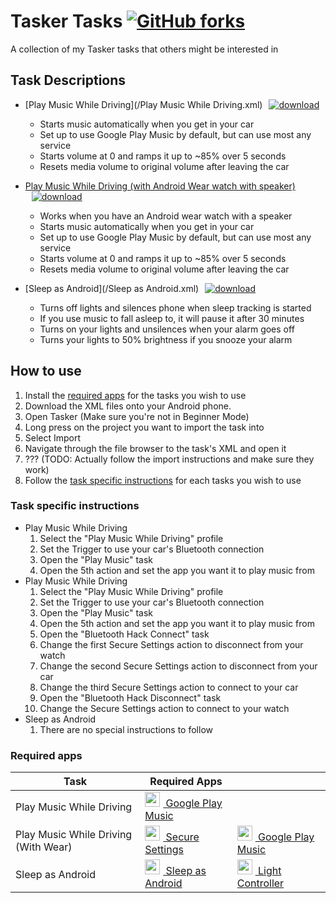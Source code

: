 # Tasker Tasks [![GitHub forks](https://img.shields.io/github/forks/dudeofawesome/tasker-tasks.svg?style=social&label=Fork&maxAge=2592000)](https://github.com/dudeofawesome/tasker-tasks#fork-destination-box)
A collection of my Tasker tasks that others might be interested in

## Task Descriptions

* [Play Music While Driving](/Play Music While Driving.xml)<a href="https://raw.githubusercontent.com/dudeofawesome/tasker-tasks/master/Play%20Music%20While%20Driving.xml" style="margin-left: 10px;" download>![download](https://img.shields.io/badge/download-%20-brightgreen.svg)</a>
    * Starts music automatically when you get in your car
    * Set up to use Google Play Music by default, but can use most any service
    * Starts volume at 0 and ramps it up to ~85% over 5 seconds
    * Resets media volume to original volume after leaving the car

* <a href="/Play Music While Driving (Android Wear).xml">Play Music While Driving (with Android Wear watch with speaker)</a><a href="https://raw.githubusercontent.com/dudeofawesome/tasker-tasks/master/Play%20Music%20While%20Driving%20(Android%20Wear).xml" style="margin-left: 10px;" download>![download](https://img.shields.io/badge/download-%20-brightgreen.svg)</a>
    * Works when you have an Android wear watch with a speaker
    * Starts music automatically when you get in your car
    * Set up to use Google Play Music by default, but can use most any service
    * Starts volume at 0 and ramps it up to ~85% over 5 seconds
    * Resets media volume to original volume after leaving the car

* [Sleep as Android](/Sleep as Android.xml)<a href="https://raw.githubusercontent.com/dudeofawesome/tasker-tasks/master/Sleep%20as%20Android.xml" style="margin-left: 10px;" download>![download](https://img.shields.io/badge/download-%20-brightgreen.svg)</a>
    * Turns off lights and silences phone when sleep tracking is started
    * If you use music to fall asleep to, it will pause it after 30 minutes
    * Turns on your lights and unsilences when your alarm goes off
    * Turns your lights to 50% brightness if you snooze your alarm

## How to use

1. Install the [required apps](#required-apps) for the tasks you wish to use
1. Download the XML files onto your Android phone.
1. Open Tasker (Make sure you're not in Beginner Mode)
1. Long press on the project you want to import the task into
1. Select Import
1. Navigate through the file browser to the task's XML and open it
1. ??? (TODO: Actually follow the import instructions and make sure they work)
1. Follow the [task specific instructions](#task-specific-instructions) for each tasks you wish to use

### Task specific instructions

* Play Music While Driving
    1. Select the "Play Music While Driving" profile
    1. Set the Trigger to use your car's Bluetooth connection
    1. Open the "Play Music" task
    1. Open the 5th action and set the app you want it to play music from
* Play Music While Driving
    1. Select the "Play Music While Driving" profile
    1. Set the Trigger to use your car's Bluetooth connection
    1. Open the "Play Music" task
    1. Open the 5th action and set the app you want it to play music from
    1. Open the "Bluetooth Hack Connect" task
    1. Change the first Secure Settings action to disconnect from your watch
    1. Change the second Secure Settings action to disconnect from your car
    1. Change the third Secure Settings action to connect to your car
    1. Open the "Bluetooth Hack Disconnect" task
    1. Change the Secure Settings action to connect to your watch
* Sleep as Android
    1. There are no special instructions to follow


### Required apps
| Task | Required Apps | |
|---|---|---|
| Play Music While Driving | [<img src="https://lh3.googleusercontent.com/gdBHEk-u3YRDtuCU3iDTQ52nZd1t4GPmldYaT26Jh6EhXgp1mlhQiuLFl4eXDAXzDig5=w300-rw" style="margin-right: 5px;" height="24"> Google Play Music](https://play.google.com/store/apps/details?id=com.google.android.music) |  |
| Play Music While Driving (With Wear) | [<img src="https://lh4.ggpht.com/lr2V4wwrZLPzxvAsR0OgwkZ1Ja8HXVRUes0N8fjlCVrKjfjtJK_WKkGYs6uFX0HKtk5M=w300-rw" style="margin-right: 5px;" height="24"> Secure Settings](https://play.google.com/store/apps/details?id=com.intangibleobject.securesettings.plugin) | [<img src="https://lh3.googleusercontent.com/gdBHEk-u3YRDtuCU3iDTQ52nZd1t4GPmldYaT26Jh6EhXgp1mlhQiuLFl4eXDAXzDig5=w300-rw" style="margin-right: 5px;" height="24"> Google Play Music](https://play.google.com/store/apps/details?id=com.google.android.music) |
| Sleep as Android | [<img src="https://lh3.googleusercontent.com/_d54j8d5ycmef4ldqkFbnfSXoqrBnvB9yIr8-yMszd-8fNa8UIsJAviNnhY4Vy0ugQ=w300-rw" style="margin-right: 5px;" height="24"> Sleep as Android](https://play.google.com/store/apps/details?id=com.urbandroid.sleep) | [<img src="https://lh6.ggpht.com/Ll27wlSaR_zCCwUFyjbEKlVxXgAk3-3WQwe0uwv61W9K3vOiGAJUaOX5pxkrBYTIdkDE=w300-rw" style="margin-right: 5px;" height="24"> Light Controller](https://play.google.com/store/apps/details?id=tv.piratemedia.lightcontroler) |
